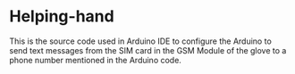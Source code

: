 # Helping-hand
This is the source code used in Arduino IDE to configure the Arduino to send text messages from the SIM card in the GSM Module of the glove to a phone number mentioned in the Arduino code. 
